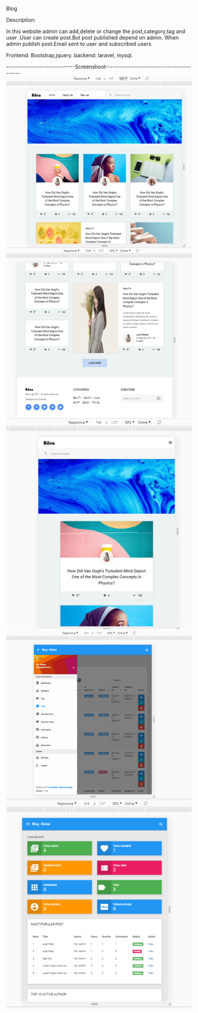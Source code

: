 Blog

Description:

 In this website admin can add,delete or change the post,category,tag and user .User  can create  post.But post published depend on admin.
 When admin publish post.Email sent to user and subscribed users.
 
 Frontend: Bootstrap,jquery.
 backend: laravel, mysql.
 
 -----------------------------Screenshoot------------------------------------------
<img src="screnshoot/Capture.PNG"/>
<img src="screnshoot/Capture2.PNG"/>
<img src="screnshoot/Capture3.PNG"/>
<img src="screnshoot/Capture4.PNG"/>
<img src="screnshoot/Capture5.PNG"/>
